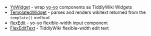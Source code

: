 * [YoWidget](src/YoWidget.js) - wrap [yo-yo](https://github.com/maxogden/yo-yo) components as TiddlyWiki Widgets
* [TemplatedWidget](src/TemplatedWidget.js) - parses and renders wikitext returned from the `template()` method
* [flexEdit](src/flexEdit.js) - yo-yo flexible-width input component
* [FlexEditText](src/FlexEditText.js) - TiddlyWiki flexible-width edit text
